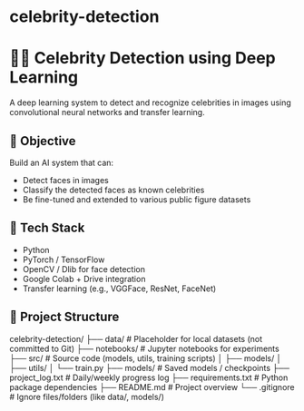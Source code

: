 # celebrity-detection

# 🧑‍🎤 Celebrity Detection using Deep Learning

A deep learning system to detect and recognize celebrities in images using convolutional neural networks and transfer learning.

## 🎯 Objective
Build an AI system that can:
- Detect faces in images
- Classify the detected faces as known celebrities
- Be fine-tuned and extended to various public figure datasets

## 🧰 Tech Stack
- Python
- PyTorch / TensorFlow
- OpenCV / Dlib for face detection
- Google Colab + Drive integration
- Transfer learning (e.g., VGGFace, ResNet, FaceNet)

## 📁 Project Structure
celebrity-detection/
├── data/                   # Placeholder for local datasets (not committed to Git)
├── notebooks/              # Jupyter notebooks for experiments
├── src/                    # Source code (models, utils, training scripts)
│   ├── models/
│   ├── utils/
│   └── train.py
├── models/                 # Saved models / checkpoints
├── project_log.txt         # Daily/weekly progress log
├── requirements.txt        # Python package dependencies
├── README.md               # Project overview
└── .gitignore              # Ignore files/folders (like data/, models/)
